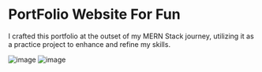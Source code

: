 # PortFolio Website For Fun
I crafted this portfolio at the outset of my MERN Stack journey, utilizing it as a practice project to enhance and refine my skills.

![image](https://github.com/vineet-53/portfolio-part3/assets/116667797/435849ff-2fca-4fd5-883e-c256ad5dbf7b)
![image](https://github.com/vineet-53/portfolio-part3/assets/116667797/4498c9c0-c29f-43f5-981f-263ca949e4d6)

